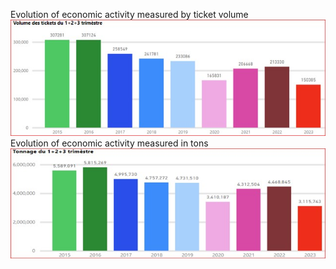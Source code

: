 Evolution of economic activity measured by ticket volume
![1 Ticket volume](<1 Ticket volume.jpg>)
Evolution of economic activity measured in tons
![](<2 Volume in tons.jpg>)